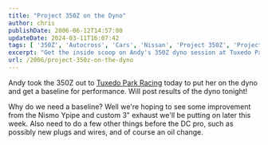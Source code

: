 ```yaml
---
title: "Project 350Z on the Dyno"
author: chris
publishDate: 2006-06-12T14:57:00
updateDate: 2024-03-11T16:07:42
tags: [ '350Z', 'Autocross', 'Cars', 'Nissan', 'Project 350Z', 'Project350z', 'Project350zcom' ]
excerpt: "Get the inside scoop on Andy's 350Z dyno session at Tuxedo Park Racing! Stay tuned for performance results after custom upgrades are installed."
url: /2006/project-350z-on-the-dyno  
---
```


Andy took the 350Z out to <A href="https://www.tuxedoparkracing.com/">Tuxedo Park Racing</A> today to put her on the dyno and get a baseline for performance. Will post results of the dyno tonight!
 
Why do we need a baseline? Well we're hoping to see some improvement from the Nismo Ypipe and custom 3" exhaust we'll be putting on later this week. Also need to do a few other things before the DC pro, such as possibly new plugs and wires, and of course an oil change.
 


